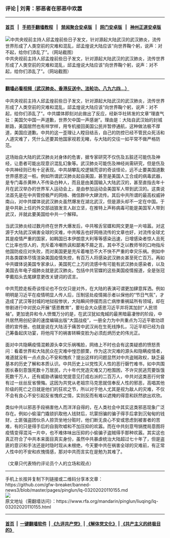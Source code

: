 ### 评论 | 刘青：邪恶者在邪恶中欢嚣
------------------------

#### [首页](https://github.com/gfw-breaker/banned-news3/blob/master/README.md) &nbsp;&nbsp;|&nbsp;&nbsp; [手把手翻墙教程](https://github.com/gfw-breaker/guides/wiki) &nbsp;&nbsp;|&nbsp;&nbsp; [禁闻聚合安卓版](https://github.com/gfw-breaker/bn-android) &nbsp;&nbsp;|&nbsp;&nbsp; [网门安卓版](https://github.com/oGate2/oGate) &nbsp;&nbsp;|&nbsp;&nbsp; [神州正道安卓版](https://github.com/SzzdOgate/update) 



<div id="headerimg">
 <img alt="中共央视前主持人邱孟煌前些日子发文，针对源起大陆武汉的武汉肺炎，流传世界形成了人类空前的灾难和混乱，邱孟煌说大陆应该“向世界鞠个躬，说声：对不起，给你们添乱了”。（网站截图）" src="https://www.rfa.org/mandarin/pinglun/liuqing/lq-03202020110155.html/p2635271a389993674-ss.jpg/image" title="中共央视前主持人邱孟煌前些日子发文，针对源起大陆武汉的武汉肺炎，流传世界形成了人类空前的灾难和混乱，邱孟煌说大陆应该“向世界鞠个躬，说声：对不起，给你们添乱了”。（网站截图）"/>
 <div id="headerimgcontents">
  <div id="headerimgcaption">
   <span>
    中共央视前主持人邱孟煌前些日子发文，针对源起大陆武汉的武汉肺炎，流传世界形成了人类空前的灾难和混乱，邱孟煌说大陆应该“向世界鞠个躬，说声：对不起，给你们添乱了”。（网站截图）
   </span>
   <!-- zoomattribute -->
  </div>
  <!-- headerimgcaption -->
 </div>
 <!-- headerimagecontents -->
</div>

<hr/>


#### [翻墙必看视频（武汉肺炎、香港反送中、法轮功、八九六四...）](https://github.com/gfw-breaker/banned-news3/blob/master/pages/link3.md)

<div id="storytext">
 <div>
  <div class="slot_header">
  </div>
 </div>
 <p>
  中共央视前主持人邱孟煌前些日子发文，针对源起大陆武汉的武汉肺炎，流传世界形成了人类空前的灾难和混乱，邱孟煌说大陆应该“向世界鞠个躬，说声：对不起，给你们添乱了”。中共媒体即刻对此做出了反应，经新华社转发的文章“理直气壮：美国欠中国一声道歉，世界欠中国一声感谢”。理由是：大陆自武汉始的封城断路，美国居然也有样学样，用专机接回美国公民并暂停通航，这种做法极不厚道，美国应道歉。中共的这一歪理让人瞠目结舌，自己的防控已经不管民众死活和人道灾难了，凭什么还要其他国家视若无睹，与大陆的交往一如平常不做严格防范。
  <br/>
  <br/>
  这场始自大陆的武汉肺炎对身体的危害，据专家研究不仅伤及五脏还可能伤及神经，让患者可能出现意识混乱幻象等。武汉肺炎可能伤及神经尚需研究，但是伤及中共神经则已有十足表现。中共胡攀乱咬逻辑荒谬的奇谈怪论，远不止要美国道歉世界感恩这一桩。例如所谓武汉肺炎起自美国，甚至是美国人工合成的病毒武器，是专门毒杀黄种人不传染白种人，而且是由美国输入大陆武汉的，甚至直指去年十月在武汉举办的世界军人运动会上，是由参加运动会美国军人带到武汉的。这类说法首先是在中共管控极严的网络、微信群中大肆流传。其后中共所谓的最高权威钟南山，对中共媒体说武汉肺炎虽然爆发在湖北武汉，但是源头却不一定在中国。于是中共新上任的外交部战狼发言人赵立坚，在推特上声称病毒可能是美国军人带到武汉，并就此要美国给中共一个解释。
  <br/>
  <br/>
  当武汉肺炎经过数月终在世界大爆发后，中共喉舌官媒和网文更是一片喧嚣。对这源于大陆武汉祸害全球的灾难，中共喉舌也好网络流传的文章也好，对流传全球尤其是疫情严重的国家，如韩国日本伊朗意大利等等感染迅速，日增感染者惊人且死亡比率也惊人的，充斥着冷嘲热讽和鄙夷不屑之言。其中不乏以教师爷的口吻指斥他国防疫应对失败，而对美国更是充斥着唯恐不大不快不严重的幸灾乐祸。例如中共各类媒体尽情渲染美国疫情失控，有百万人将感染武汉肺炎甚至死亡百万。再如中共媒体说美国专家承认，美国死亡上万的流感中有可能有武汉肺炎感染者，以及美国去年电子烟肺炎就是武汉肺炎。包括中共官媒的这些美国疫情报道，全是张冠李戴掐头去尾肆意更改关键词的谎言。
  <br/>
  <br/>
  中共荒腔走板奇谈怪论也不仅仅只是对外，在大陆的表演可谓更加肆意挥洒。例如明明是习近平在疫情明显人传人后，压制惩处疫情揭示者以保他的“节日气氛”，才造成了武汉等封城的地狱般惨状，大陆瞬间停摆而且亡病惨重祸延所有领域，却在惨剧进行中对民众开展“感恩教育”，要社会大众感恩习近平并将其加封“人民领袖”。更加诡异和令人愤慨万分的是，在武汉犹如鬼蜮的最黑暗最凄惨的阶段，中共居然用创纪录的速度编辑出版“大国战疫”，一册全力为中共重点为习近平歌功颂德的宣传册。也就是说在大陆活于痛苦中武汉尚在生死线挣扎，习近平却已经为自己筹备起庆功宴，将他闯下的祸害转瞬变脸为必须彪炳历史的伟光正。
  <br/>
  <br/>
  面对中共隐瞒疫情混赖源头幸灾乐祸嘴脸，网络上不时也会有这类疑惑的愤怒责问：看着世界和大陆民众在灾难中惶恐颤栗，作为这次灾难的源头和隐瞒疫情者，难道就没有一点点良心不安和愧疚？提出这样的问题显然对中共盗贼政权，缺乏最基本的历史了解和本质认识。中共历史上以党性灭人性的恶行磬竹难书，如中共围困长春刻意饿死数十万居民，六十年代党造灾难又刀枪围困，不许灾民逃荒要饭饿死数千万人，还有威胁诱骗给党提意见打成右派的二百万人，中共对这类恶行何曾有过一丝丝反省懊悔。这因为共党从老祖宗马克思就信奉反人性的邪恶，高唱其他阶级的死亡之日就是他们的狂欢之节，所以对于他人尤其是视为敌人的灾难，不仅不会有良心不安引起反省愧疚之情，实则反而有难以遮掩的得意和跃然欲出欢欣。
  <br/>
  <br/>
  类似中共以邪恶手段祸害他人而洋洋自得的，在人类社会中其实这类邪恶现象广泛存在。例如小偷溜门撬锁扒取他人钱财后，坑蒙拐骗的骗子得手后拿到沉甸甸的钱财，土匪强盗团伙杀人掠货坐地分赃时，他们断无良心不安或思虑到被害者的苦难，有的只是得手后的自我吹嘘和不加压抑的欢嚣。而在中共刻意甩锅搅局意图将疫情变得混沌一片中，也不难体味出压抑的小偷骗子盗贼得手那种欢嚣。其实这也真正符合了中共本来面目真实身份，虽然中共暴虐统治大陆超过七十年了，但是盗匪的意识和手法还是时隐时现从未根绝，今天要中共在祸害全球的灾难前，有正常人性中的不安和疚愧情感，那对中共而言实在是勉为其难了。
  <br/>
  <br/>
  （文章只代表特约评论员个人的立场和观点）
 </p>
</div>

<hr/>
手机上长按并复制下列链接或二维码分享本文章：<br/>
https://github.com/gfw-breaker/banned-news3/blob/master/pages/pinglun/lq-03202020110155.md <br/>
<a href='https://github.com/gfw-breaker/banned-news3/blob/master/pages/pinglun/lq-03202020110155.md'><img src='https://github.com/gfw-breaker/banned-news3/blob/master/pages/pinglun/lq-03202020110155.md.png'/></a> <br/>
原文地址（需翻墙访问）：https://www.rfa.org/mandarin/pinglun/liuqing/lq-03202020110155.html


------------------------
#### [首页](https://github.com/gfw-breaker/banned-news3/blob/master/README.md) &nbsp;|&nbsp; [一键翻墙软件](https://github.com/gfw-breaker/nogfw/blob/master/README.md) &nbsp;| [《九评共产党》](https://github.com/gfw-breaker/9ping.md/blob/master/README.md#九评之一评共产党是什么) | [《解体党文化》](https://github.com/gfw-breaker/jtdwh.md/blob/master/README.md) | [《共产主义的终极目的》](https://github.com/gfw-breaker/gczydzjmd.md/blob/master/README.md)


<img src='http://gfw-breaker.win/banned-news3/pages/pinglun/lq-03202020110155.md' width='0px' height='0px'/>